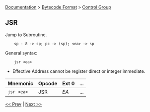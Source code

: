 [Documentation](../../README.md) > [Bytecode Format](../README.md) > [Control Group](../InstructionsControl.md)

## JSR

Jump to Subroutine.

        sp - 8 -> sp; pc -> (sp); <ea> -> sp

General syntax:

        jsr <ea>

* Effective Address cannot be register direct or integer immediate.

| Mnemonic | Opcode | Ext 0 | ... |
| - | - | - | - |
| `jsr <ea>`| JSR | *EA* | ... |

[<< Prev](./c_04.md) | [Next >>](./c_06.md)
